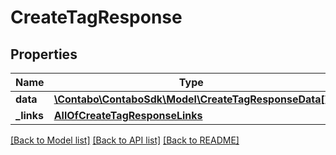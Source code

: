 # CreateTagResponse

## Properties
Name | Type | Description | Notes
------------ | ------------- | ------------- | -------------
**data** | [**\Contabo\ContaboSdk\Model\CreateTagResponseData[]**](CreateTagResponseData.md) |  | 
**_links** | [**AllOfCreateTagResponseLinks**](AllOfCreateTagResponseLinks.md) |  | 

[[Back to Model list]](../../README.md#documentation-for-models) [[Back to API list]](../../README.md#documentation-for-api-endpoints) [[Back to README]](../../README.md)


